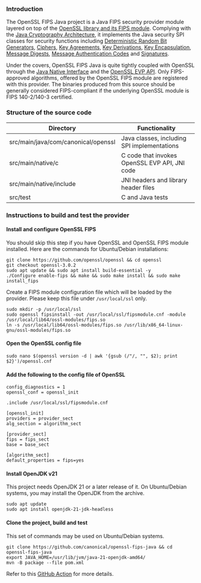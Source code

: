 ### Introduction
The OpenSSL FIPS Java project is a Java FIPS security provider module layered on top of the [OpenSSL library and its FIPS module](https://docs.openssl.org/3.0/man7/OSSL_PROVIDER-FIPS/). Complying with the [Java Cryptography Architecture](https://docs.oracle.com/javase/8/docs/technotes/guides/security/crypto/CryptoSpec.html), it implements the Java security SPI classes for security functions including [Deterministic Random Bit Generators](https://docs.oracle.com/en/java/javase/21/docs/api/java.base/java/security/SecureRandomSpi.html), [Ciphers](https://docs.oracle.com/en/java/javase/21/docs/api/java.base/javax/crypto/CipherSpi.html), [Key Agreements](https://docs.oracle.com/en/java/javase/21/docs/api/java.base/javax/crypto/KeyAgreementSpi.html), [Key Derivations](https://docs.oracle.com/en/java/javase/21/docs/api/java.base/javax/crypto/SecretKeyFactorySpi.html), [Key Encapsulation](https://docs.oracle.com/en/java/javase/21/docs/api/java.base/javax/crypto/KEMSpi.html), [Message Digests](https://docs.oracle.com/en/java/javase/21/docs/api/java.base/java/security/MessageDigest.html#:~:text=Message%20digests%20are%20secure%20one,called%20to%20reset%20the%20digest.), [Message Authentication Codes](https://docs.oracle.com/en/java/javase/21/docs/api/java.base/javax/crypto/Mac.html) and [Signatures](https://docs.oracle.com/en/java/javase/21/docs/api/java.base/java/security/Signature.html?source=%3Aso%3Atw%3Aor%3Aawr%3Aosec%3A%2C%3Aso%3Atw%3Aor%3Aawr%3Aosec%3A).

Under the covers, OpenSSL FIPS Java is quite tightly coupled with OpenSSL through the [Java Native Interface](https://docs.oracle.com/javase/8/docs/technotes/guides/jni/spec/intro.html) and the [OpenSSL EVP API](https://docs.openssl.org/3.3/man7/evp/). Only FIPS-approved algorithms, offered by the OpenSSL FIPS module are registered with this provider. The binaries produced from this source should be generally considered FIPS-compliant if the underlying OpenSSL module is FIPS 140-2/140-3 certified.

### Structure of the source code
| Directory | Functionality |
|-----------|---------------|
| src/main/java/com/canonical/openssl | Java classes, including SPI implementations |
| src/main/native/c | C code that invokes OpenSSL EVP API, JNI code |
| src/main/native/include | JNI headers and library header files |
| src/test | C and Java tests | 

### Instructions to build and test the provider
#### Install and configure OpenSSL FIPS
You should skip this step if you have OpenSSL and OpenSSL FIPS module installed. Here are the commands for Ubuntu/Debian installations:
```
git clone https://github.com/openssl/openssl && cd openssl
git checkout openssl-3.0.2
sudo apt update && sudo apt install build-essential -y
./Configure enable-fips && make && sudo make install && sudo make install_fips
```
Create a FIPS module configuration file which will be loaded by the provider. Please keep this file under `/usr/local/ssl` only.
```
sudo mkdir -p /usr/local/ssl
sudo openssl fipsinstall -out /usr/local/ssl/fipsmodule.cnf -module /usr/local/lib64/ossl-modules/fips.so
ln -s /usr/local/lib64/ossl-modules/fips.so /usr/lib/x86_64-linux-gnu/ossl-modules/fips.so
```
#### Open the OpenSSL config file
```
sudo nano $(openssl version -d | awk '{gsub (/"/, "", $2); print $2}')/openssl.cnf 
```
#### Add the following to the config file of OpenSSL
```
config_diagnostics = 1
openssl_conf = openssl_init

.include /usr/local/ssl/fipsmodule.cnf

[openssl_init]
providers = provider_sect
alg_section = algorithm_sect

[provider_sect]
fips = fips_sect
base = base_sect

[algorithm_sect]
default_properties = fips=yes
```
#### Install OpenJDK v21
This project needs OpenJDK 21 or a later release of it. On Ubuntu/Debian systems, you may install the OpenJDK from the archive.
```
sudo apt update
sudo apt install openjdk-21-jdk-headless
```
#### Clone the project, build and test
This set of commands may be used on Ubuntu/Debian systems.
```
git clone https://github.com/canonical/openssl-fips-java && cd openssl-fips-java
export JAVA_HOME=/usr/lib/jvm/java-21-openjdk-amd64/
mvn -B package --file pom.xml
```
Refer to this [GitHub Action](https://github.com/canonical/openssl-fips-java/blob/main/.github/workflows/maven.yml) for more details.
